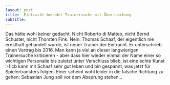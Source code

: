 ```yaml
---
layout: post
title:  Eintracht beendet Trainersuche mit Überraschung
subtitle:  
---
```


Das hätte wohl keiner gedacht. Nicht Roberto di Matteo, nicht Bernd Schuster, nicht Thorsten Fink. Nein: Thomas Schaaf, der eigentlich nie ernsthaft gehandelt wurde, ist neuer Trainer der Eintracht. Er unterschrieb einen Vertrag bis 2016. Man kann ja viel an dieser langwierigen Trainersuche kritisieren - aber dass hier wieder einmal der Name einer so wichtigen Personalie bis zuletzt unter Verschluss blieb, ist eine echte Kunst :-)Icb kann mit Schaaf sehr gut leben und bin gespannt, was jetzt für Spielertransfers folgen. Einer scheint wohl leider in die falsche Richtung zu gehen: Sebastian Jung soll vor dem Absprung stehen...


